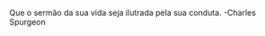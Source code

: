 Que o sermão da sua vida seja ilutrada pela sua conduta.
-Charles Spurgeon

<!--
**evocadoo/evocadoo** is a ✨ _special_ ✨ repository because its `README.md` (this file) appears on your GitHub profile.

Here are some ideas to get you started:

a ambição de um real programador esta em sua necessidade de criar
